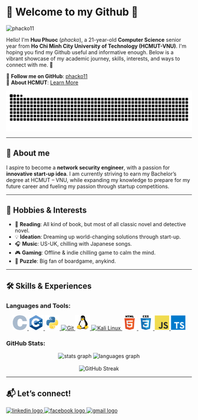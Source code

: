 # 🌟 Welcome to my Github 🌟

<p align="left"> <img src="https://komarev.com/ghpvc/?username=phacko11&label=Profile%20views&color=0e75b6&style=flat" alt="phacko11" /> </p>

Hello! I'm **Huu Phuoc** (_phacko_), a 21-year-old **Computer Science** senior year from **Ho Chi Minh City University of Technology (HCMUT-VNU)**. I'm hoping you find my Github useful and informative enough. Below is a vibrant showcase of my academic journey, skills, interests, and ways to connect with me. 🚀

🔗 **Follow me on GitHub**: [phacko11](https://github.com/phacko11?tab=followers)  
🔗 **About HCMUT**: [Learn More](https://hcmut.edu.vn/en)  

<img src="https://raw.githubusercontent.com/phacko11/phacko11/71dcc3fdc5dbb5e8d8306914938a7d8ff729f5b7/github-contribution-grid-snake-dark.svg" alt="Snake animation" />

---

## 🎯 About me

I aspire to become a **network security engineer**, with a passion for **innovative start-up idea**. I am currently striving to earn my Bachelor’s degree at HCMUT – VNU, while expanding my knowledge to prepare for my future career and fueling my passion through startup competitions.

---

## 🧩 Hobbies & Interests
 
- 📖 **Reading**: All kind of book, but most of all classic novel and detective novel.
- 💡 **Ideation**: Dreaming up world-changing solutions through start-up.  
- 🎧 **Music**: US-UK, chilling with Japanese songs.    
- 🎮 **Gaming**: Offline & indie chilling game to calm the mind.
- 🎲 **Puzzle**: Big fan of boardgame, anykind.

---

## 🛠️ Skills & Experiences

<h3 align="left">Languages and Tools:</h3>
<p align="center">
  <a href="https://www.cprogramming.com/" target="_blank" rel="noreferrer">
    <img src="https://raw.githubusercontent.com/devicons/devicon/master/icons/c/c-original.svg" alt="C" width="40" height="40"/>
  </a>
  <a href="https://www.w3schools.com/cpp/" target="_blank" rel="noreferrer">
    <img src="https://raw.githubusercontent.com/devicons/devicon/master/icons/cplusplus/cplusplus-original.svg" alt="C++" width="40" height="40"/>
  </a>
  <a href="https://www.python.org" target="_blank" rel="noreferrer">
    <img src="https://raw.githubusercontent.com/devicons/devicon/master/icons/python/python-original.svg" alt="Python" width="40" height="40"/>
  </a>
  <a href="https://git-scm.com/" target="_blank" rel="noreferrer">
    <img src="https://www.vectorlogo.zone/logos/git-scm/git-scm-icon.svg" alt="Git" width="40" height="40"/>
  </a>
  <a href="https://www.linux.org/" target="_blank" rel="noreferrer">
    <img src="https://raw.githubusercontent.com/devicons/devicon/master/icons/linux/linux-original.svg" alt="Linux" width="40" height="40"/>
  </a>
  <a href="https://www.kali.org/" target="_blank" rel="noreferrer">
    <img src="https://upload.wikimedia.org/wikipedia/commons/2/2b/Kali-dragon-icon.svg" alt="Kali Linux" width="40" height="40"/>
  </a>
  <a href="https://www.w3.org/html/" target="_blank" rel="noreferrer">
    <img src="https://raw.githubusercontent.com/devicons/devicon/master/icons/html5/html5-original-wordmark.svg" alt="HTML" width="40" height="40"/>
  </a>
  <a href="https://www.w3schools.com/css/" target="_blank" rel="noreferrer">
    <img src="https://raw.githubusercontent.com/devicons/devicon/master/icons/css3/css3-original-wordmark.svg" alt="CSS" width="40" height="40"/>
  </a>
  <a href="https://developer.mozilla.org/en-US/docs/Web/JavaScript" target="_blank" rel="noreferrer">
    <img src="https://raw.githubusercontent.com/devicons/devicon/master/icons/javascript/javascript-original.svg" alt="JavaScript" width="40" height="40"/>
  </a>
  <a href="https://www.typescriptlang.org/" target="_blank" rel="noreferrer">
    <img src="https://raw.githubusercontent.com/devicons/devicon/master/icons/typescript/typescript-original.svg" alt="TypeScript" width="40" height="40"/>
  </a>
</p>

<h3 align="left">GitHub Stats:</h3>
<div align="center">
  <div align="center">
    <img src="https://github-readme-stats.vercel.app/api?username=phacko11&show_icons=true&theme=dracula&hide_border=false" height="150" alt="stats graph" />
    <img src="https://github-readme-stats.vercel.app/api/top-langs?username=phacko11&layout=compact&theme=dracula&hide_border=false" height="150" alt="languages graph" />
  </div>
  <br />
  <img src="https://github-readme-streak-stats.herokuapp.com/?user=phacko11&theme=dracula&hide_border=false" alt="GitHub Streak" />
</div>


---

## 📬 Let’s connect!

<div align="left">
  <a href="https://www.linkedin.com/in/phuocphannguyenhuu/" target="_blank">
    <img src="https://raw.githubusercontent.com/maurodesouza/profile-readme-generator/master/src/assets/icons/social/linkedin/default.svg" width="52" height="40" alt="linkedin logo"  />
  </a>
  <a href="https://www.facebook.com/darklord.phacko/" target="_blank">
    <img src="https://raw.githubusercontent.com/maurodesouza/profile-readme-generator/master/src/assets/icons/social/facebook/default.svg" width="52" height="40" alt="facebook logo"  />
  </a>
  <a href="phuocphanhuu101@gmail.com" target="_blank">
    <img src="https://raw.githubusercontent.com/maurodesouza/profile-readme-generator/master/src/assets/icons/social/gmail/default.svg" width="52" height="40" alt="gmail logo"  />
  </a>
</div> 

